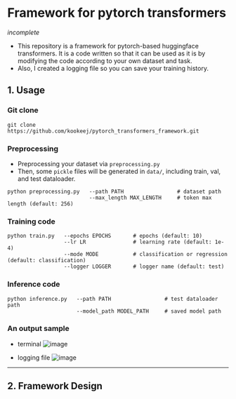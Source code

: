 Framework for pytorch transformers
===
*incomplete*
* This repository is a framework for pytorch-based huggingface transformers. It is a code written so that it can be used as it is by modifying the code according to your own dataset and task.
* Also, I created a logging file so you can save your training history.

## 1. Usage
### Git clone
```
git clone https://github.com/kookeej/pytorch_transformers_framework.git
```

### Preprocessing
* Preprocessing your dataset via `preprocessing.py`
* Then, some `pickle` files will be generated in `data/`, including train, val, and test dataloader.
```
python preprocessing.py   --path PATH                 # dataset path
                          --max_length MAX_LENGTH     # token max length (default: 256)
```

### Training code
```
python train.py   --epochs EPOCHS       # epochs (default: 10)
                  --lr LR               # learning rate (default: 1e-4)
                  --mode MODE           # classification or regression (default: classification)
                  --logger LOGGER       # logger name (default: test)
```

### Inference code
```
python inference.py   --path PATH                 # test dataloader path
                      --model_path MODEL_PATH     # saved model path  
```


### An output sample
* terminal
![image](https://user-images.githubusercontent.com/74829786/191977665-4679965d-d5da-4c33-b3b0-c3b7681c7034.png)    

* logging file
![image](https://user-images.githubusercontent.com/74829786/191977721-691832bf-8f61-4a22-a50a-1a4f7904ad3e.png)


***

## 2. Framework Design
